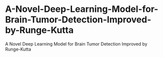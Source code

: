 # A-Novel-Deep-Learning-Model-for-Brain-Tumor-Detection-Improved-by-Runge-Kutta
A Novel Deep Learning Model for Brain Tumor Detection Improved by Runge-Kutta

